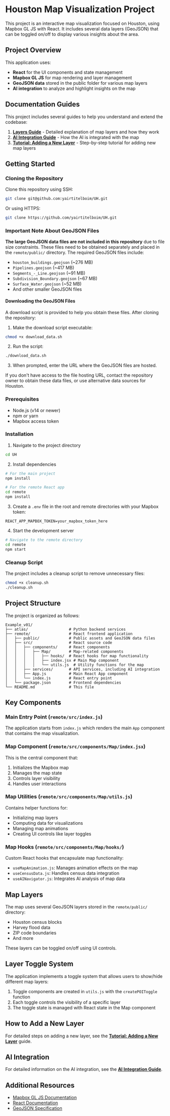 # Houston Map Visualization Project

This project is an interactive map visualization focused on Houston, using Mapbox GL JS with React. It includes several data layers (GeoJSON) that can be toggled on/off to display various insights about the area.

## Project Overview

This application uses:
- **React** for the UI components and state management
- **Mapbox GL JS** for map rendering and layer management
- **GeoJSON data** stored in the public folder for various map layers
- **AI integration** to analyze and highlight insights on the map

## Documentation Guides

This project includes several guides to help you understand and extend the codebase:

1. [**Layers Guide**](./LAYERS_GUIDE.md) - Detailed explanation of map layers and how they work
2. [**AI Integration Guide**](./AI_INTEGRATION_GUIDE.md) - How the AI is integrated with the map
3. [**Tutorial: Adding a New Layer**](./TUTORIAL_ADD_LAYER.md) - Step-by-step tutorial for adding new map layers

## Getting Started

### Cloning the Repository

Clone this repository using SSH:
```bash
git clone git@github.com:yairtitelboim/UH.git
```

Or using HTTPS:
```bash
git clone https://github.com/yairtitelboim/UH.git
```

### Important Note About GeoJSON Files

**The large GeoJSON data files are not included in this repository** due to file size constraints. These files need to be obtained separately and placed in the `remote/public/` directory. The required GeoJSON files include:

- `houston_buildings.geojson` (~276 MB)
- `Pipelines.geojson` (~417 MB)
- `Segments_-_Line.geojson` (~91 MB)
- `Subdivision_Boundary.geojson` (~67 MB)
- `Surface_Water.geojson` (~52 MB)
- And other smaller GeoJSON files

#### Downloading the GeoJSON Files

A download script is provided to help you obtain these files. After cloning the repository:

1. Make the download script executable:
```bash
chmod +x download_data.sh
```

2. Run the script:
```bash
./download_data.sh
```

3. When prompted, enter the URL where the GeoJSON files are hosted.

If you don't have access to the file hosting URL, contact the repository owner to obtain these data files, or use alternative data sources for Houston.

### Prerequisites
- Node.js (v14 or newer)
- npm or yarn
- Mapbox access token

### Installation

1. Navigate to the project directory
```bash
cd UH
```

2. Install dependencies
```bash
# For the main project
npm install

# For the remote React app
cd remote
npm install
```

3. Create a `.env` file in the root and remote directories with your Mapbox token:
```
REACT_APP_MAPBOX_TOKEN=your_mapbox_token_here
```

4. Start the development server
```bash
# Navigate to the remote directory
cd remote
npm start
```

### Cleanup Script

The project includes a cleanup script to remove unnecessary files:

```bash
chmod +x cleanup.sh
./cleanup.sh
```

## Project Structure

The project is organized as follows:

```
Example_v01/
├── atlas/                  # Python backend services
├── remote/                 # React frontend application
│   ├── public/             # Public assets and GeoJSON data files
│   ├── src/                # React source code
│   │   ├── components/     # React components
│   │   │   ├── Map/        # Map-related components
│   │   │   │   ├── hooks/  # React hooks for map functionality
│   │   │   │   ├── index.jsx # Main Map component
│   │   │   │   └── utils.js  # Utility functions for the map
│   │   ├── services/       # API services, including AI integration
│   │   ├── App.js          # Main React App component
│   │   └── index.js        # React entry point
│   └── package.json        # Frontend dependencies
└── README.md               # This file
```

## Key Components

### Main Entry Point (`remote/src/index.js`)

The application starts from `index.js` which renders the main `App` component that contains the map visualization.

### Map Component (`remote/src/components/Map/index.jsx`)

This is the central component that:
1. Initializes the Mapbox map
2. Manages the map state
3. Controls layer visibility
4. Handles user interactions

### Map Utilities (`remote/src/components/Map/utils.js`)

Contains helper functions for:
- Initializing map layers
- Computing data for visualizations
- Managing map animations
- Creating UI controls like layer toggles

### Map Hooks (`remote/src/components/Map/hooks/`)

Custom React hooks that encapsulate map functionality:
- `useMapAnimation.js`: Manages animation effects on the map
- `useCensusData.js`: Handles census data integration
- `useAINavigator.js`: Integrates AI analysis of map data

## Map Layers

The map uses several GeoJSON layers stored in the `remote/public/` directory:

- Houston census blocks
- Harvey flood data
- ZIP code boundaries
- And more

These layers can be toggled on/off using UI controls.

## Layer Toggle System

The application implements a toggle system that allows users to show/hide different map layers:

1. Toggle components are created in `utils.js` with the `createPOIToggle` function
2. Each toggle controls the visibility of a specific layer
3. The toggle state is managed with React state in the Map component

## How to Add a New Layer

For detailed steps on adding a new layer, see the [**Tutorial: Adding a New Layer**](./TUTORIAL_ADD_LAYER.md) guide.

## AI Integration

For detailed information on the AI integration, see the [**AI Integration Guide**](./AI_INTEGRATION_GUIDE.md).

## Additional Resources

- [Mapbox GL JS Documentation](https://docs.mapbox.com/mapbox-gl-js/api/)
- [React Documentation](https://reactjs.org/docs/getting-started.html)
- [GeoJSON Specification](https://geojson.org/) 